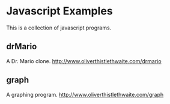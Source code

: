 # Javascript Examples

This is a collection of javascript programs.

## drMario

A Dr. Mario clone. http://www.oliverthistlethwaite.com/drmario

## graph

A graphing program. http://www.oliverthistlethwaite.com/graph
